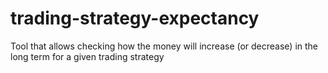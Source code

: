 # trading-strategy-expectancy
Tool that allows checking how the money will increase (or decrease) in the long term for a given trading strategy
